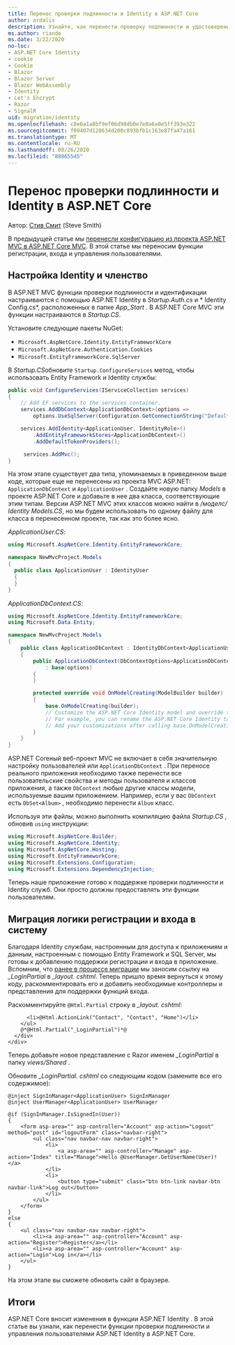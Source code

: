 ```yaml
---
title: Перенос проверки подлинности и Identity в ASP.NET Core
author: ardalis
description: Узнайте, как перенести проверку подлинности и удостоверение из проекта ASP.NET MVC в проект ASP.NET Core MVC.
ms.author: riande
ms.date: 3/22/2020
no-loc:
- ASP.NET Core Identity
- cookie
- Cookie
- Blazor
- Blazor Server
- Blazor WebAssembly
- Identity
- Let's Encrypt
- Razor
- SignalR
uid: migration/identity
ms.openlocfilehash: c8e6a1a8bf9ef06d98db0e7e0a6a0e5ff393e322
ms.sourcegitcommit: f09407d128634d200c893bfb1c163e87fa47a161
ms.translationtype: MT
ms.contentlocale: ru-RU
ms.lasthandoff: 08/26/2020
ms.locfileid: "88865545"
---
```

# <a name="migrate-authentication-and-no-locidentity-to-aspnet-core"></a>Перенос проверки подлинности и Identity в ASP.NET Core

Автор: [Стив Смит](https://ardalis.com/) (Steve Smith)

В предыдущей статье мы [перенесли конфигурацию из проекта ASP.NET MVC в ASP.NET Core MVC](xref:migration/configuration). В этой статье мы переносим функции регистрации, входа и управления пользователями.

## <a name="configure-no-locidentity-and-membership"></a>Настройка Identity и членство

В ASP.NET MVC функции проверки подлинности и идентификации настраиваются с помощью ASP.NET Identity в *Startup.Auth.cs* и * Identity Config.cs*, расположенных в папке *App_Start* . В ASP.NET Core MVC эти функции настраиваются в *Startup.CS*.

Установите следующие пакеты NuGet:

* `Microsoft.AspNetCore.Identity.EntityFrameworkCore`
* `Microsoft.AspNetCore.Authentication.Cookies`
* `Microsoft.EntityFrameworkCore.SqlServer`

В *Startup.CS*обновите `Startup.ConfigureServices` метод, чтобы использовать Entity Framework и Identity службы:

```csharp
public void ConfigureServices(IServiceCollection services)
{
    // Add EF services to the services container.
    services.AddDbContext<ApplicationDbContext>(options =>
        options.UseSqlServer(Configuration.GetConnectionString("DefaultConnection")));

    services.AddIdentity<ApplicationUser, IdentityRole>()
        .AddEntityFrameworkStores<ApplicationDbContext>()
        .AddDefaultTokenProviders();

     services.AddMvc();
}
```

На этом этапе существует два типа, упоминаемых в приведенном выше коде, которые еще не перенесены из проекта MVC ASP.NET: `ApplicationDbContext` и `ApplicationUser` . Создайте новую папку *Models* в проекте ASP.NET Core и добавьте в нее два класса, соответствующие этим типам. Версии ASP.NET MVC этих классов можно найти в */моделс/ Identity Models.CS*, но мы будем использовать по одному файлу для класса в перенесенном проекте, так как это более ясно.

*ApplicationUser.CS*:

```csharp
using Microsoft.AspNetCore.Identity.EntityFrameworkCore;

namespace NewMvcProject.Models
{
  public class ApplicationUser : IdentityUser
  {
  }
}
```

*ApplicationDbContext.CS*:

```csharp
using Microsoft.AspNetCore.Identity.EntityFrameworkCore;
using Microsoft.Data.Entity;

namespace NewMvcProject.Models
{
    public class ApplicationDbContext : IdentityDbContext<ApplicationUser>
    {
        public ApplicationDbContext(DbContextOptions<ApplicationDbContext> options)
            : base(options)
        {
        }

        protected override void OnModelCreating(ModelBuilder builder)
        {
            base.OnModelCreating(builder);
            // Customize the ASP.NET Core Identity model and override the defaults if needed.
            // For example, you can rename the ASP.NET Core Identity table names and more.
            // Add your customizations after calling base.OnModelCreating(builder);
        }
    }
}
```

ASP.NET Coreный веб-проект MVC не включает в себя значительную настройку пользователей или `ApplicationDbContext` . При переносе реального приложения необходимо также перенести все пользовательские свойства и методы пользователя и классов приложения, а также `DbContext` любые другие классы модели, используемые вашим приложением. Например, если у вас `DbContext` есть `DbSet<Album>` , необходимо перенести `Album` класс.

Используя эти файлы, можно выполнить компиляцию файла *Startup.CS* , обновив `using` инструкции:

```csharp
using Microsoft.AspNetCore.Builder;
using Microsoft.AspNetCore.Identity;
using Microsoft.AspNetCore.Hosting;
using Microsoft.EntityFrameworkCore;
using Microsoft.Extensions.Configuration;
using Microsoft.Extensions.DependencyInjection;
```

Теперь наше приложение готово к поддержке проверки подлинности и Identity служб. Они просто должны предоставлять эти функции пользователям.

## <a name="migrate-registration-and-login-logic"></a>Миграция логики регистрации и входа в систему

Благодаря Identity службам, настроенным для доступа к приложениям и данным, настроенным с помощью Entity Framework и SQL Server, мы готовы к добавлению поддержки регистрации и входа в приложение. Вспомним, что [ранее в процессе миграции](xref:migration/mvc#migrate-the-layout-file) мы заносим ссылку на *_LoginPartial* в *_layout. cshtml*. Теперь пришло время вернуться к этому коду, раскомментировать его и добавить необходимые контроллеры и представления для поддержки функций входа.

Раскомментируйте `@Html.Partial` строку в *_layout. cshtml*:

```cshtml
      <li>@Html.ActionLink("Contact", "Contact", "Home")</li>
    </ul>
    @*@Html.Partial("_LoginPartial")*@
  </div>
</div>
```

Теперь добавьте новое представление с Razor именем *_LoginPartial* в папку *views/Shared* .

Обновите *_LoginPartial. cshtml* со следующим кодом (замените все его содержимое):

```cshtml
@inject SignInManager<ApplicationUser> SignInManager
@inject UserManager<ApplicationUser> UserManager

@if (SignInManager.IsSignedIn(User))
{
    <form asp-area="" asp-controller="Account" asp-action="Logout" method="post" id="logoutForm" class="navbar-right">
        <ul class="nav navbar-nav navbar-right">
            <li>
                <a asp-area="" asp-controller="Manage" asp-action="Index" title="Manage">Hello @UserManager.GetUserName(User)!</a>
            </li>
            <li>
                <button type="submit" class="btn btn-link navbar-btn navbar-link">Log out</button>
            </li>
        </ul>
    </form>
}
else
{
    <ul class="nav navbar-nav navbar-right">
        <li><a asp-area="" asp-controller="Account" asp-action="Register">Register</a></li>
        <li><a asp-area="" asp-controller="Account" asp-action="Login">Log in</a></li>
    </ul>
}
```

На этом этапе вы сможете обновить сайт в браузере.

## <a name="summary"></a>Итоги

ASP.NET Core вносит изменения в функции ASP.NET Identity . В этой статье вы узнали, как перенести функции проверки подлинности и управления пользователями ASP.NET Identity в ASP.NET Core.
